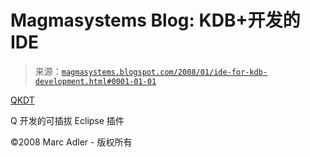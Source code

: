 <!--yml

category: 未分类

date: 2024-05-18 05:04:25

-->

# Magmasystems Blog: KDB+开发的 IDE

> 来源：[`magmasystems.blogspot.com/2008/01/ide-for-kdb-development.html#0001-01-01`](http://magmasystems.blogspot.com/2008/01/ide-for-kdb-development.html#0001-01-01)

[QKDT](http://www.qkdt.org/)

Q 开发的可插拔 Eclipse 插件

©2008 Marc Adler - 版权所有
